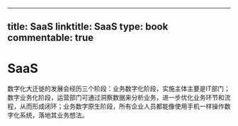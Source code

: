
---
title: SaaS
linktitle: SaaS
type: book
commentable: true
---

# SaaS

数字化大迁徙的发展会经历三个阶段：业务数字化阶段，实施主体主要是IT部门；数字业务化阶段，运营部门可通过洞察数据来分析业务，进一步优化业务环节和流程，从而形成闭环；业务数字原生阶段，所有企业人员都能像使用手机一样操作数字化系统，落地其业务想法。
    